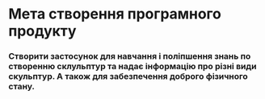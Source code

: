 # Мета створення програмного продукту
### Створити застосунок для навчання і поліпшення знань по створенню склульптур та надає інформацію про різні види скульптур.  А також для забезпечення доброго фізичного стану.


